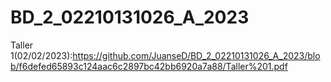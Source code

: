 # BD_2_02210131026_A_2023

Taller 1(02/02/2023):https://github.com/JuanseD/BD_2_02210131026_A_2023/blob/f6defed65893c124aac6c2897bc42bb6920a7a88/Taller%201.pdf
